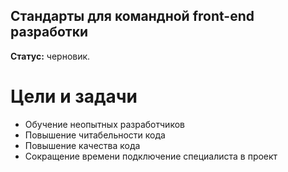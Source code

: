 ## Стандарты для командной front-end разработки

**Статус:** черновик.



# Цели и задачи

- Обучение неопытных разработчиков
- Повышение читабельности кода
- Повышение качества кода
- Сокращение времени подключение специалиста в проект
